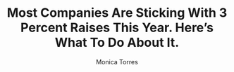 ---
title: Most Companies Are Sticking With 3 Percent Raises This Year. Here’s What To Do About It. 
publication: Huffpost
article_url: https://www.huffpost.com/entry/three-percent-raise-negotiation-tips_l_5c6da28ae4b0f40774cb71ac
author: Monica Torres
thumbnail: huffpost.png
publication_date: 02-22-2019
---